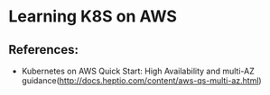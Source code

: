 # Learning K8S on AWS

References:
----------
- Kubernetes on AWS Quick Start: High Availability and multi-AZ guidance(http://docs.heptio.com/content/aws-qs-multi-az.html)

